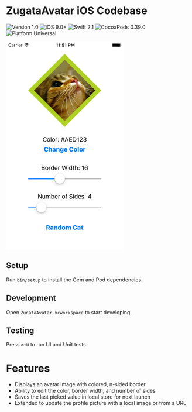 ZugataAvatar iOS Codebase
=========================

![Version 1.0](http://img.shields.io/badge/Version-1.0-brightgreen.svg) ![iOS 9.0+](http://img.shields.io/badge/iOS-9.0+-blue.svg) ![Swift 2.1](http://img.shields.io/badge/Swift-2.1-orange.svg) ![CocoaPods 0.39.0](http://img.shields.io/badge/CocoaPods-0.39.0-red.svg) ![Platform Universal](http://img.shields.io/badge/Platform-Universal-lightgrey.svg)

![Screenshot](screenshot.png)

Setup
-----

Run `bin/setup` to install the Gem and Pod dependencies.

Development
-----------

Open `ZugataAvatar.xcworkspace` to start developing.

Testing
-------

Press `⌘+U` to run UI and Unit tests.

Features
========

- Displays an avatar image with colored, n-sided border
- Ability to edit the color, border width, and number of sides
- Saves the last picked value in local store for next launch
- Extended to update the profile picture with a local image or from a URL
